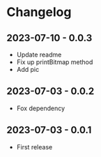 # Changelog

## 2023-07-10 - 0.0.3

-   Update readme
-   Fix up printBitmap method
-   Add pic

## 2023-07-03 - 0.0.2

-   Fox dependency

## 2023-07-03 - 0.0.1

-   First release
